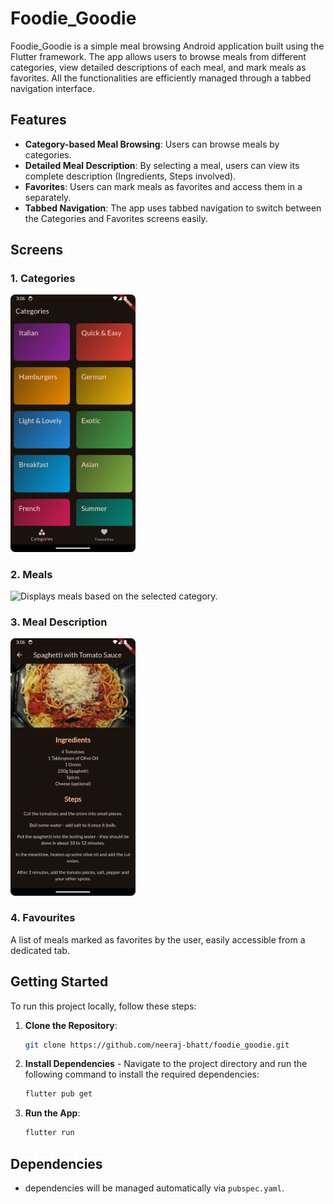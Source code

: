 # Foodie_Goodie

Foodie_Goodie is a simple meal browsing Android application built using the Flutter framework. The app allows users to browse meals from different categories, view detailed descriptions of each meal, and mark meals as favorites. All the functionalities are efficiently managed through a tabbed navigation interface.

## Features

- **Category-based Meal Browsing**: Users can browse meals by categories.
- **Detailed Meal Description**: By selecting a meal, users can view its complete description (Ingredients, Steps involved).
- **Favorites**: Users can mark meals as favorites and access them in a separately.
- **Tabbed Navigation**: The app uses tabbed navigation to switch between the Categories and Favorites screens easily.

## Screens

### 1. Categories
<img src="./assets/readme_images/categories_ss.png" alt="Displays all available categories." width="200" />

### 2. Meals
<img src="./assets/readme_images/meals_ss.png" alt="Displays meals based on the selected category." width="200" />

### 3. Meal Description
<img src="./assets/readme_images/mealdetail_ss.png" alt="Meal Detail View." width="200" />


### 4. Favourites
A list of meals marked as favorites by the user, easily accessible from a dedicated tab.

## Getting Started

To run this project locally, follow these steps:

1. **Clone the Repository**:
   ```bash
   git clone https://github.com/neeraj-bhatt/foodie_goodie.git
   
2. **Install Dependencies** - Navigate to the project directory and run the following command to install the required dependencies:
   ```bash
   flutter pub get

3. **Run the App**:
   ```bash
   flutter run

## Dependencies
- dependencies will be managed automatically via `pubspec.yaml`.
